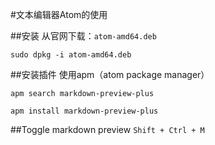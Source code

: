 #文本编辑器Atom的使用

##安装
从官网下载：`atom-amd64.deb`

`sudo dpkg -i atom-amd64.deb`

##安装插件
使用apm（atom package manager）  

`apm search markdown-preview-plus`

`apm install markdown-preview-plus`

##Toggle markdown preview
`Shift + Ctrl + M`

